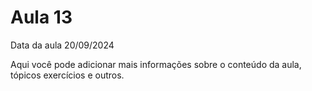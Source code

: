 # Aula 13

Data da aula 20/09/2024

Aqui você pode adicionar mais informações sobre o conteúdo da aula, tópicos exercícios e outros.

